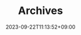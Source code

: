 ---
title: "Archives"
layout: "archives"
description: 
date: 2023-09-22T11:13:52+09:00
image: 
math: 
license: 
hidden: false
comments: true
draft: false
menu: 
    main:
        name: 去時紙
        weight: 2
        params:
            icon: archives
---